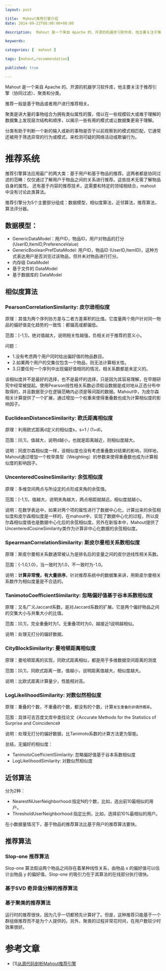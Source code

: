 ```yaml
---
layout: post

title:  Mahout推荐引擎介绍
date: 2014-09-22T08:00:00+08:00

description:  Mahout 是一个来自 Apache 的、开源的机器学习软件库，他主要关注于推荐引擎（协同过滤）、聚类和分类。

keywords:  

categories: [  mahout ]

tags: [mahout,recommendation]

published: true

---
```


Mahout 是一个来自 Apache 的、开源的机器学习软件库，他主要关注于推荐引擎（协同过滤）、聚类和分类。

推荐一般是基于物品或者用户进行推荐相关。

聚类是讲大量的事物组合为拥有类似属性的簇，借以在一些规模较大或难于理解的数据集上发现层次结构和顺序，以揭示一些有用的模式或让数据集更易于理解。

分类有助于判断一个新的输入或新的事物是否于以前观察到的模式相匹配，它通常还被用于筛选异常的行为或模式，来检测可疑的网络活动或欺骗行为。


# 推荐系统

推荐引擎算法应用最广的两大类：基于用户和基于物品的推荐。这两者都是协同过滤的范畴：仅仅通过了解用户于物品之间的关系进行推荐。这些技术无需了解物品自身的属性。
还有基于内容的推荐技术，这需要和特定的领域相结合，mahout 中没有讨论此类算法。

推荐引擎分为5个主要部分组成：数据模型，相似度算法，近邻算法，推荐算法，算法评分器。

## 数据模型：

- GenericDataModel：用户ID，物品ID，用户对物品的打分(UserID,ItemID,PreferenceValue)
- GenericBooleanPrefDataModel: 用户ID，物品ID (UserID,ItemID)，这种方式表达用户是否浏览过该物品，但并未对物品进行打分。
- 内存级 DataModel
- 基于文件的 DataModel
- 基于数据库的 DataModel

## 相似度算法

### PearsonCorrelationSimilarity: 皮尔逊相似度

原理：其值为两个序列协方差与二者方差乘积的比值。它度量两个用户针对同一物品的偏好值变化趋势的一致性：都偏高或都偏低。

范围：[-1,1]，绝对值越大，说明相关性越强，负相关对于推荐的意义小。

问题：

- 1.没有考虑两个用户同时给出偏好值的物品数目。
- 2.如果两个用户的交集仅包含一个物品，则无法计算相关性。
- 3.只要任何一个序列中出现偏好值相同的情况，相关系数都是未定义的。

该相似度并不是最好的选择，也不是最坏的选择，只是因为其容易理解，在早期研究中经常被提起。使用Pearson线性相关系数必须假设数据是成对地从正态分布中取得的，并且数据至少在逻辑范畴内必须是等间距的数据。Mahout中，为皮尔森相关计算提供了一个扩展，通过增加一个权重来使得重叠数也成为计算相似度的影响因子。


### EuclideanDistanceSimilarity: 欧氏距离相似度

原理：利用欧式距离d定义的相似度s，s=1 / (1+d)。

范围：[0,1]，值越大，说明d越小，也就是距离越近，则相似度越大。

说明：同皮尔森相似度一样，该相似度也没有考虑重叠数对结果的影响，同样地，Mahout通过增加一个枚举类型（Weighting）的参数来使得重叠数也成为计算相似度的影响因子。

### UncenteredCosineSimilarity: 余弦相似度

原理：多维空间两点与所设定的点形成夹角的余弦值。

范围：[-1,1]，值越大，说明夹角越大，两点相距就越远，相似度就越小。

说明：在数学表达中，如果对两个项的属性进行了数据中心化，计算出来的余弦相似度和皮尔森相似度是一样的，在mahout中，实现了数据中心化的过程，所以皮尔森相似度值也是数据中心化后的余弦相似度。另外在新版本中，Mahout提供了UncenteredCosineSimilarity类作为计算非中心化数据的余弦相似度。

### SpearmanCorrelationSimilarity: 斯皮尔曼相关系数相似度

原理：斯皮尔曼相关系数通常被认为是排名后的变量之间的皮尔逊线性相关系数。

范围：{-1.0,1.0}，当一致时为1.0，不一致时为-1.0。

说明：**计算非常慢，有大量排序**。针对推荐系统中的数据集来讲，用斯皮尔曼相关系数作为相似度量是不合适的。

### TanimotoCoefficientSimilarity: 忽略偏好值基于谷本系数相似度

原理：又名广义Jaccard系数，是对Jaccard系数的扩展。它是两个偏好物品之间的交集大小与并集大小的比值。

范围：[0,1]，完全重叠时为1，无重叠项时为0，越接近1说明越相似。

说明：处理无打分的偏好数据。

### CityBlockSimilarity: 曼哈顿距离相似度

原理：曼哈顿距离的实现，同欧式距离相似，都是用于多维数据空间距离的测度

范围：[0,1]，同欧式距离一致，值越小，说明距离值越大，相似度越大。

说明：比欧式距离计算量少，性能相对高。

### LogLikelihoodSimilarity: 对数似然相似度

原理：重叠的个数，不重叠的个数，都没有的个数，计算`发生重叠的非偶然概率`。

范围：具体可去百度文库中查找论文《Accurate Methods for the Statistics of Surprise and Coincidence》

说明：处理无打分的偏好数据，比Tanimoto系数的计算方法更为智能。 

总结，无偏好的相似度：

- TanimotoCoefficientSimilarity: 忽略偏好值基于谷本系数相似度
- LogLikelihoodSimilarity: 对数似然相似度


## 近邻算法

分为2种：

- NearestNUserNeighborhood:指定N的个数，比如，选出前10最相似的用户。
- ThresholdUserNeighborhood:指定比例，比如，选择前10%最相似的用户。


在小数据量情况下，基于物品的推荐算法比基于用户的推荐算法要快。

## 推荐算法

### Slop-one 推荐算法

Slop-one 算法假设两个物品之间存在着某种线性关系，由物品 x 的偏好值可以估计出物品 y 的偏好值。Slop-one 的吸引力在于其算法的在线部分执行很快。

### 基于SVD 奇异值分解的推荐算法

### 基于聚类的推荐算法

运行时的推荐很快，因为几乎一切都预先计算好了。但是，这种推荐只能基于一个群组做推荐而不是为个人提供的。另外，聚类的过程非常花时间，在用户数较少时效果很好。


# 参考文章

- [1][从源代码剖析Mahout推荐引擎](http://blog.fens.me/mahout-recommend-engine/)
